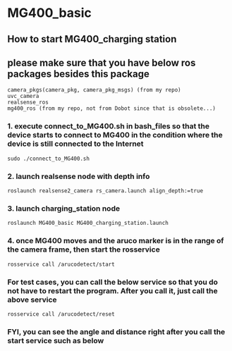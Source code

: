# MG400_basic

## How to start MG400_charging station

## please make sure that you have below ros packages besides this package

```
camera_pkgs(camera_pkg, camera_pkg_msgs) (from my repo)
uvc_camera
realsense_ros
mg400_ros (from my repo, not from Dobot since that is obsolete...)
```
### 1. execute connect_to_MG400.sh in bash_files so that the device starts to connect to MG400 in the condition where the device is still connected to the Internet
```
sudo ./connect_to_MG400.sh
```
### 2. launch realsense node with depth info
```
roslaunch realsense2_camera rs_camera.launch align_depth:=true
```

### 3. launch charging_station node
```
roslaunch MG400_basic MG400_charging_station.launch
```

### 4. once MG400 moves and the aruco marker is in the range of the camera frame, then start the rosservice
```
rosservice call /arucodetect/start
```
### For test cases, you can call the below service so that you do not have to restart the program. After you call it, just call the above service
```
rosservice call /arucodetect/reset
```

### FYI, you can see the angle and distance right after you call the start service such as below


```


